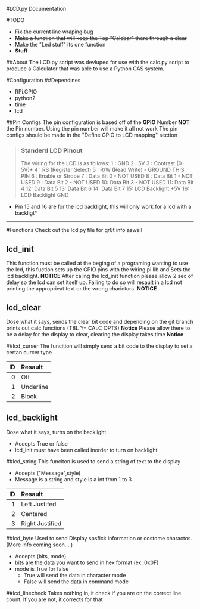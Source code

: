#LCD.py Documentation



#TODO
- ~~Fix the current line wraping bug~~
- ~~Make a function that will keep the Top "Calcbar" there through a clear~~
- Make the "Led stuff" its one function
- **Stuff**

##About
The LCD.py script was devluped for use with the calc.py script to produce a Calculator that was able to use a Python CAS system.

#Configuration
##Dependines
- RPi.GPIO
- python2
- time
- lcd

##Pin Configs
The pin configuration is based off of the **GPIO** Number **NOT** the Pin number. Using the pin number will make it all not work
The pin configs should be made in the "Define GPIO to LCD mapping" section
>### Standerd LCD Pinout
> The wiring for the LCD is as follows:
 1 : GND
 2 : 5V
 3 : Contrast (0-5V)*
 4 : RS (Register Select)
 5 : R/W (Read Write)       - GROUND THIS PIN
 6 : Enable or Strobe
 7 : Data Bit 0             - NOT USED
 8 : Data Bit 1             - NOT USED
 9 : Data Bit 2             - NOT USED
 10: Data Bit 3             - NOT USED
 11: Data Bit 4
 12: Data Bit 5
 13: Data Bit 6
 14: Data Bit 7
 15: LCD Backlight +5V
 16: LCD Backlight GND
* Pin 15 and 16 are for the lcd backlight, this will only work for a lcd with a backligt*
***

#Functions
Check out the lcd.py file for gr8t info aswell

## lcd_init
This function must be called at the beging of a programing wanting to use the lcd, this fuction sets up the GPIO pins with the wiring pi lib and Sets the lcd backlight. **NOTICE** After caling the lcd_init function please allow 2 sec of delay so the lcd can set itself up. Failing to do so will resault in a lcd not printing the approprieat text or the wrong charictors. **NOTICE** 


## lcd_clear
Dose what it says, sends the clear bit code and depending on the git branch prints out calc functions (TBL Y= CALC OPTS)
**Notice** Please allow there to be a delay for the display to clear, clearing the display takes time **Notice**

##lcd_curser
The funcition will simply send a bit code to the display to set a certan curcer type

| ID | Resault|
|----:|:-------|
| 0  | Off       |
| 1  | Underline |
| 2  | Block     |

## lcd_backlight
Dose what it says, turns on the backlight
- Accepts True or false
- lcd_init must have been called inorder to turn on backlight


##lcd_string
This funciton is used to send a string of text to the display
- Accepts ("Message",style)
 - Message is a string and style is a int from 1 to 3

| ID | Resault|
|----:|:-------|
| 1 |Left Justifed|
| 2 | Centered |
|3|Right Justified|

##lcd_byte
Used to send Display spsfick information or costome charactos. (More info coming soon... )
- Accepts (bits, mode)
 - bits are the data you want to send in hex format (ex. 0x0F)
 - mode is True for false
   - True will send the data in character mode
   - False will send the data in command mode

##lcd_linecheck
Takes nothing in, it check if you are on the correct line count.
If you are not, it corrects for that